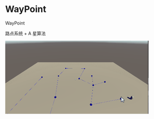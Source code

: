 # WayPoint
 WayPoint

路点系统 + A 星算法

![image-20200914194537416](https://raw.githubusercontent.com/BUGyyc/myMd/master/%23.res/pic/nav8.gif)
